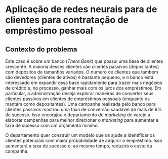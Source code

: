 # Aplicação de redes neurais para de clientes para contratação de empréstimo pessoal

## Contexto do problema

Este caso é sobre um banco (*Thera Bank*) que possui uma base de clientes crescente. A maioria desses clientes são clientes passivos (depositantes) com depósitos de tamanhos 
variados. O número de clientes que também são devedores (clientes de ativos) é bastante pequeno, e o banco está interessado em expandir essa base rapidamente para trazer mais 
negócios de crédito e, no processo, ganhar mais com os juros dos empréstimos. Em particular, a administração deseja explorar maneiras de converter seus clientes passivos em 
clientes de empréstimos pessoais (enquanto os mantém como depositantes). Uma campanha realizada pelo banco para clientes passivos mostrou uma taxa de conversão saudável de mais 
de 9% de sucesso. Isso encorajou o departamento de *marketing* de varejo a elaborar campanhas para melhor direcionar o *marketing* para aumentar a taxa de sucesso com um orçamento
mínimo.

O departamento quer construir um modelo que os ajude a identificar os clientes potenciais com maior probabilidade de adquirir o empréstimo. Isso aumentará a taxa de sucesso e, ao 
mesmo tempo, reduzirá o custo da campanha.
